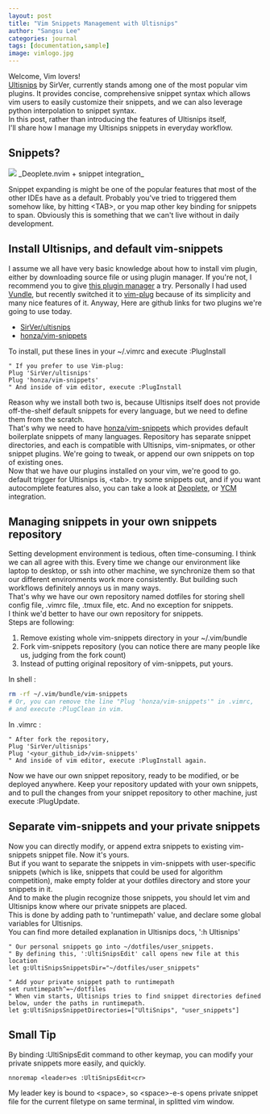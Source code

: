 ```yaml
---
layout: post
title: "Vim Snippets Management with Ultisnips"
author: "Sangsu Lee"
categories: journal
tags: [documentation,sample]
image: vimlogo.jpg
---
```


Welcome, Vim lovers!  
[Ultisnips](https://github.com/SirVer/ultisnips)
by SirVer, currently stands among one of the most popular vim plugins.
It provides concise, comprehensive snippet syntax which allows vim users to
easily customize their snippets, and we can also leverage python interpolation to snippet syntax.  
In this post, rather than introducing the features of Ultisnips itself,  
I'll share how I manage my Ultisnips snippets in everyday workflow.

## Snippets?

<img src="{{ site.github.url }}/assets/img/gif_ultisnips.gif">
_Deoplete.nvim + snippet integration_

Snippet expanding is might be one of the popular features that most of the other IDEs have as a default.
Probably you've tried to triggered them somehow like, by hitting \<TAB\>, or you map other key binding
for snippets to span.
Obviously this is something that we can't live without in daily development.

## Install Ultisnips, and default vim-snippets

I assume we all have very basic knowledge about how to install vim plugin, either by downloading source file
or using plugin manager. If you're not, I recommend you to give
[this plugin manager](https://github.com/junegunn/vim-plug) a try.
Personally I had used [Vundle](https://github.com/VundleVim/Vundle.vim),
but recently switched it to [vim-plug](https://github.com/junegunn/vim-plug) because of
its simplicity and many nice features of it. Anyway,
Here are github links for two plugins we're going to use today.

-   [SirVer/ultisnips](https://github.com/SirVer/ultisnips)
-   [honza/vim-snippets](https://github.com/honza/vim-snippets)

To install, put these lines in your ~/.vimrc and execute :PlugInstall

```viml
" If you prefer to use Vim-plug:
Plug 'SirVer/ultisnips'
Plug 'honza/vim-snippets'
" And inside of vim editor, execute :PlugInstall
```

Reason why we install both two is, because Ultisnips itself does not provide
off-the-shelf default snippets for every language, but we need to define them from the scratch.  
That's why we need to have [honza/vim-snippets](https://github.com/honza/vim-snippets) which provides default
boilerplate snippets of many languages. Repository has separate snippet directories, and
each is compatible with Ultisnips, vim-snipmates, or other snippet plugins. We're going to tweak,
or append our own snippets on top of existing ones.  
Now that we have our plugins installed on your vim, we're good to go.
default trigger for Ultisnips is, \<tab\>. try some snippets out,
and if you want autocomplete features also, you can take a look at
[Deoplete](https://github.com/Shougo/deoplete.nvim), or
[YCM](https://github.com/Valloric/YouCompleteMe) integration.

## Managing snippets in your own snippets repository

Setting development environment is tedious, often time-consuming. I think we can all agree with this.
Every time we change our environment like laptop to desktop, or ssh into other machine, we synchronize them
so that our different environments work more consistently.
But building such workflows definitely annoys us in many ways.  
That's why we have our own repository named dotfiles for storing
shell config file, .vimrc file, .tmux file, etc. And no exception for snippets.  
I think we'd better to have our own repository for snippets.  
Steps are following:

1.  Remove existing whole vim-snippets directory in your ~/.vim/bundle
2.  Fork vim-snippets repository (you can notice there are many people like us, judging from the fork count)
3.  Instead of putting original repository of vim-snippets, put yours.

In shell :

```bash
rm -rf ~/.vim/bundle/vim-snippets
# Or, you can remove the line "Plug 'honza/vim-snippets'" in .vimrc,
# and execute :PlugClean in vim.
```

In .vimrc :

```viml
" After fork the repository,
Plug 'SirVer/ultisnips'
Plug '<your_github_id>/vim-snippets'
" And inside of vim editor, execute :PlugInstall again.
```

Now we have our own snippet repository, ready to be modified, or be deployed anywhere.
Keep your repository updated with your own snippets, and to pull the changes from your snippet repository to other machine, just execute :PlugUpdate.

## Separate vim-snippets and your private snippets

Now you can directly modify, or append extra snippets to existing vim-snippets snippet file. Now it's yours.  
But if you want to separate the snippets in vim-snippets with user-specific snippets
(which is like, snippets that could be used for algorithm competition), make empty folder at
your dotfiles directory and store your snippets in it.  
And to make the plugin recognize those snippets, you should let vim and Ultisnips know where our private snippets are placed.  
This is done by adding path to 'runtimepath' value, and declare some global variables for Ultisnips.  
You can find more detailed explanation in Ultisnips docs, ':h Ultisnips'

```viml
" Our personal snippets go into ~/dotfiles/user_snippets.
" By defining this, ':UltiSnipsEdit' call opens new file at this location
let g:UltiSnipsSnippetsDir="~/dotfiles/user_snippets"

" Add your private snippet path to runtimepath
set runtimepath^=~/dotfiles
" When vim starts, Ultisnips tries to find snippet directories defined below, under the paths in runtimepath.
let g:UltiSnipsSnippetDirectories=["UltiSnips", "user_snippets"]
```

## Small Tip

By binding :UltiSnipsEdit command to other keymap, you can modify your private snippets
more easily, and quickly.

```viml
nnoremap <leader>es :UltiSnipsEdit<cr>
```

My leader key is bound to \<space\>, so \<space\>-e-s opens private snippet file for the
current filetype on same terminal, in splitted vim window.
